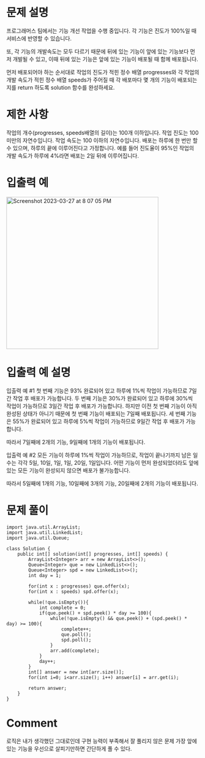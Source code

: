 # 문제 설명

프로그래머스 팀에서는 기능 개선 작업을 수행 중입니다. 각 기능은 진도가 100%일 때 서비스에 반영할 수 있습니다.

또, 각 기능의 개발속도는 모두 다르기 때문에 뒤에 있는 기능이 앞에 있는 기능보다 먼저 개발될 수 있고, 이때 뒤에 있는 기능은 앞에 있는 기능이 배포될 때 함께 배포됩니다.

먼저 배포되어야 하는 순서대로 작업의 진도가 적힌 정수 배열 progresses와 각 작업의 개발 속도가 적힌 정수 배열 speeds가 주어질 때 
각 배포마다 몇 개의 기능이 배포되는지를 return 하도록 solution 함수를 완성하세요.

# 제한 사항
작업의 개수(progresses, speeds배열의 길이)는 100개 이하입니다.
작업 진도는 100 미만의 자연수입니다.
작업 속도는 100 이하의 자연수입니다.
배포는 하루에 한 번만 할 수 있으며, 하루의 끝에 이루어진다고 가정합니다. 예를 들어 진도율이 95%인 작업의 개발 속도가 하루에 4%라면 배포는 2일 뒤에 이루어집니다.

# 입출력 예

<img width="397" alt="Screenshot 2023-03-27 at 8 07 05 PM" src="https://user-images.githubusercontent.com/86146128/227924671-86072b22-db99-4eae-94eb-7a46417bdfb1.png">

# 입출력 예 설명

입출력 예 #1
첫 번째 기능은 93% 완료되어 있고 하루에 1%씩 작업이 가능하므로 7일간 작업 후 배포가 가능합니다.
두 번째 기능은 30%가 완료되어 있고 하루에 30%씩 작업이 가능하므로 3일간 작업 후 배포가 가능합니다. 
하지만 이전 첫 번째 기능이 아직 완성된 상태가 아니기 때문에 첫 번째 기능이 배포되는 7일째 배포됩니다.
세 번째 기능은 55%가 완료되어 있고 하루에 5%씩 작업이 가능하므로 9일간 작업 후 배포가 가능합니다.

따라서 7일째에 2개의 기능, 9일째에 1개의 기능이 배포됩니다.

입출력 예 #2
모든 기능이 하루에 1%씩 작업이 가능하므로, 작업이 끝나기까지 남은 일수는 각각 5일, 10일, 1일, 1일, 20일, 1일입니다. 
어떤 기능이 먼저 완성되었더라도 앞에 있는 모든 기능이 완성되지 않으면 배포가 불가능합니다.

따라서 5일째에 1개의 기능, 10일째에 3개의 기능, 20일째에 2개의 기능이 배포됩니다.

# 문제 풀이

```
import java.util.ArrayList;
import java.util.LinkedList;
import java.util.Queue;

class Solution {
    public int[] solution(int[] progresses, int[] speeds) {
        ArrayList<Integer> arr = new ArrayList<>();
        Queue<Integer> que = new LinkedList<>();
        Queue<Integer> spd = new LinkedList<>();
        int day = 1;
        
        for(int x : progresses) que.offer(x);
        for(int x : speeds) spd.offer(x);
        
        while(!que.isEmpty()){
            int complete = 0;
            if(que.peek() + spd.peek() * day >= 100){
                while(!que.isEmpty() && que.peek() + (spd.peek() * day) >= 100){
                    complete++;
                    que.poll();
                    spd.poll();
                }
                arr.add(complete);
            }
            day++;
        }
        int[] answer = new int[arr.size()];
        for(int i=0; i<arr.size(); i++) answer[i] = arr.get(i);

        return answer;
    }
}
```

# Comment
로직은 내가 생각했던 그대로인데 구현 능력이 부족해서 잘 풀리지 않은 문제
가장 앞에 있는 기능을 우선으로 살피기만하면 간단하게 풀 수 있다.
